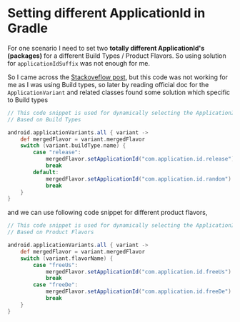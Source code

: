 
# Setting different ApplicationId in Gradle 

For one scenario I need to set two **totally different ApplicationId's (packages)** for a different Build Types / Product Flavors. So using solution for `applicationIdSuffix` was not enough for me.

So I came across the [Stackoveflow post](https://stackoverflow.com/questions/51765667/setting-the-applicationid-in-gradle-for-a-combined-product-flavor), but this code was not working for me as I was using Build types, so later by reading official doc for the `ApplicationVariant` and related classes found some solution which specific to Build types

```groovy
// This code snippet is used for dynamically selecting the ApplicationId
// Based on Build Types 

android.applicationVariants.all { variant ->
    def mergedFlavor = variant.mergedFlavor
    switch (variant.buildType.name) {
        case "release":
            mergedFlavor.setApplicationId("com.application.id.release")
            break
        default:
            mergedFlavor.setApplicationId("com.application.id.random")
            break
    }
}
```

and we can use following code snippet for different product flavors,

```groovy
// This code snippet is used for dynamically selecting the ApplicationId
// Based on Product Flavors

android.applicationVariants.all { variant ->
    def mergedFlavor = variant.mergedFlavor
    switch (variant.flavorName) {
        case "freeUs":
            mergedFlavor.setApplicationId("com.application.id.freeUs")
            break
        case "freeDe":
            mergedFlavor.setApplicationId("com.application.id.freeDe")
            break
    }
}
```